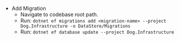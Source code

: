 * Add Migration
	* Navigate to codebase root path.	* Run: `dotnet ef migrations add <migration-name> --project Dog.Infrastructure -o DataStore/Migrations`
	* Run: `dotnet ef database update --project Dog.Infrastructure`